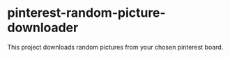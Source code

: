 # pinterest-random-picture-downloader
This project downloads random pictures from your chosen pinterest board. 

